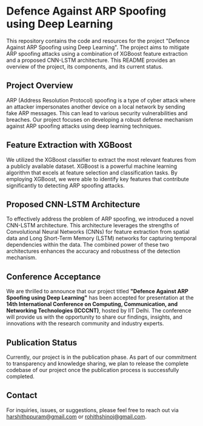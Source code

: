 # Defence Against ARP Spoofing using Deep Learning

This repository contains the code and resources for the project "Defence Against ARP Spoofing using Deep Learning". The project aims to mitigate ARP spoofing attacks using a combination of XGBoost feature extraction and a proposed CNN-LSTM architecture. This README provides an overview of the project, its components, and its current status.

## Project Overview

ARP (Address Resolution Protocol) spoofing is a type of cyber attack where an attacker impersonates another device on a local network by sending fake ARP messages. This can lead to various security vulnerabilities and breaches. Our project focuses on developing a robust defense mechanism against ARP spoofing attacks using deep learning techniques.

## Feature Extraction with XGBoost

We utilized the XGBoost classifier to extract the most relevant features from a publicly available dataset. XGBoost is a powerful machine learning algorithm that excels at feature selection and classification tasks. By employing XGBoost, we were able to identify key features that contribute significantly to detecting ARP spoofing attacks.

## Proposed CNN-LSTM Architecture

To effectively address the problem of ARP spoofing, we introduced a novel CNN-LSTM architecture. This architecture leverages the strengths of Convolutional Neural Networks (CNNs) for feature extraction from spatial data and Long Short-Term Memory (LSTM) networks for capturing temporal dependencies within the data. The combined power of these two architectures enhances the accuracy and robustness of the detection mechanism.

## Conference Acceptance

We are thrilled to announce that our project titled **__"Defence Against ARP Spoofing using Deep Learning"__** has been accepted for presentation at the **__14th International Conference on Computing, Communication, and Networking Technologies (ICCCNT)__**, hosted by IIT Delhi. The conference will provide us with the opportunity to share our findings, insights, and innovations with the research community and industry experts.

## Publication Status

Currently, our project is in the publication phase. As part of our commitment to transparency and knowledge sharing, we plan to release the complete codebase of our project once the publication process is successfully completed.

## Contact

For inquiries, issues, or suggestions, please feel free to reach out via harshithppuram@gmail.com or rohithshinoj@gmail.com.



